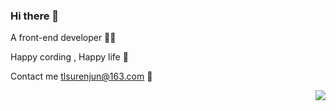 ### Hi there 👋

A front-end developer 🧑‍💻

Happy cording , Happy life 🤣

Contact me tlsurenjun@163.com 🤖

<img align="right" src="https://github-readme-stats.vercel.app/api?username=Surenjun&show_icons=true&icon_color=ad0d52&text_color=24292e&bg_color=ffffff&hide_title=true" />



